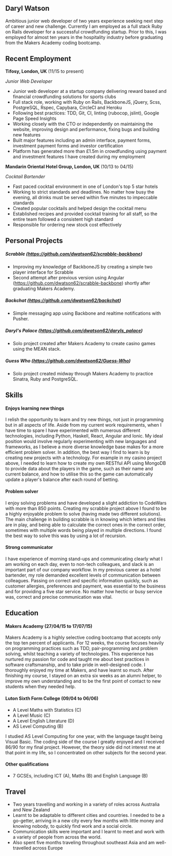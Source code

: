 ## Daryl Watson

Ambitious junior web developer of two years experience seeking next step of career and new challenge. Currently I am employed as a full stack Ruby on Rails developer for a successful crowdfunding startup. Prior to this, I was employed for almost ten years in the hospitality industry before graduating from the Makers Academy coding bootcamp.

## Recent Employment

**Tifosy, London, UK** (11/15 to present) 

*Junior Web Developer* 

- Junior web developer at a startup company delivering reward based and financial crowdfunding solutions for sports clubs
- Full stack role, working with Ruby on Rails, BackboneJS, jQuery, Scss, PostgreSQL, Rspec, Capybara, CircleCI and Heroku
- Following best practices: TDD, Git, CI, linting (rubocop, jslint), Google Page Speed Insights
- Working closely with the CTO or independently on maintaining the website, improving design and performance, fixing bugs and building new features
- Built major features including an admin interface, payment forms, investment payment forms and investor certification
- Platform has generated more than £1.5m in crowdfunding using payment and investment features I have created during my employment

**Mandarin Oriental Hotel Group, London, UK** (10/13 to 04/15) 

*Cocktail Bartender*  

- Fast paced cocktail environment in one of London's top 5 star hotels
- Working to strict standards and deadlines. No matter how busy the evening, all drinks must be served within five minutes to impeccable standards
- Created popular cocktails and helped design the cocktail menu
- Established recipes and provided cocktail training for all staff, so the entire team followed a consistent high standard
- Responsible for ordering new stock cost effectively

## Personal Projects

##### Scrabble (https://github.com/dwatson62/scrabble-backbone)

- Improving my knowledge of BackboneJS by creating a simple two player interface for Scrabble
- Second attempt after previous version using Angular (https://github.com/dwatson62/scrabble-backbone) shortly after graduating Makers Academy.

##### Backchat (https://github.com/dwatson62/backchat)

- Simple messaging app using Backbone and realtime notifications with Pusher.

##### Daryl's Palace (https://github.com/dwatson62/daryls_palace)

- Solo project created after Makers Academy to create casino games using the MEAN stack.

##### Guess Who (https://github.com/dwatson62/Guess-Who)

- Solo project created midway through Makers Academy to practice Sinatra, Ruby and PostgreSQL.

## Skills

#### Enjoys learning new things

I relish the opportunity to learn and try new things, not just in programming but in all aspects of life. Aside from my current work requirements, when I have time to spare I have experimented with numerous different technologies, including Python, Haskell, React, Angular and Ionic. My ideal position would involve regularly experimenting with new languages and frameworks, as I believe a more diverse knowledge base makes for a more efficient problem solver. In addition, the best way I find to learn is by creating new projects with a technology. For example in my casino project above, I needed to learn how to create my own RESTful API using MongoDB to provide data about the players in the game, such as their name and current balance, and how to utilise this so the game can automatically update a player's balance after each round of betting.

#### Problem solver

I enjoy solving problems and have developed a slight addiction to CodeWars with more than 850 points. Creating my scrabble project above I found to be a highly enjoyable problem to solve (having made two different solutions). The main challenge in building scrabble is in knowing which letters and tiles are in play, and being able to calculate the correct ones in the correct order, sometimes with multiple words being played in multiple directions. I found the best way to solve this was by using a lot of recursion.

#### Strong communicator

I have experience of morning stand-ups and communicating clearly what I am working on each day, even to non-tech colleagues, and slack is an important part of our company workflow. In my previous career as a hotel bartender, my role demanded excellent levels of communication between colleagues. Passing on correct and specific information quickly, such as customer allergies, preferences and payment, was essential to the business and for providing a five star service. No matter how hectic or busy service was, correct and precise communication was vital. 

## Education

#### Makers Academy (27/04/15 to 17/07/15)

Makers Academy is a highly selective coding bootcamp that accepts only the top ten percent of applicants. For 12 weeks, the course focuses heavily on programming practices such as TDD, pair-programming and problem solving, whilst teaching a variety of technologies. This experience has nurtured my passion for code and taught me about best practices in software craftsmanship, and to take pride in well-designed code. I thoroughly enjoyed my time at Makers, and have learnt so much. After finishing my course, I stayed on an extra six weeks as an alumni helper, to improve my own understanding and to be the first point of contact to new students when they needed help.

#### Luton Sixth Form College (09/04 to 06/06)

- A Level Maths with Statistics (C)
- A Level Music (C)
- A Level English Literature (D)
- AS Level Computing (B)

I studied AS Level Computing for one year, with the language taught being Visual Basic. The coding side of the course I greatly enjoyed and I received 86/90 for my final project. However, the theory side did not interest me at that point in my life, so I concentrated on other subjects for the second year.

#### Other qualifications

- 7 GCSEs, including ICT (A), Maths (B) and English Language (B)

## Travel

- Two years travelling and working in a variety of roles across Australia and New Zealand
- Learnt to be adaptable to different cities and countries. I needed to be a go-getter, arriving in a new city every few months with little money and knowing nobody, to quickly find work and a social circle. 
- Communication skills were important and I learnt to meet and work with a variety of people from across the world.
- Also spent five months traveling throughout southeast Asia and am well-travelled across Europe
